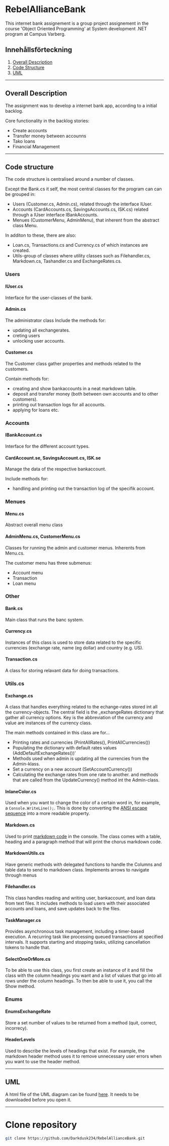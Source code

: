 # RebelAllianceBank

This internet bank assignement is a group project assignement in the course 'Object Oriented Programming' at System development .NET program at Campus Varberg.

## Innehållsförteckning

1. [Overall Description](#overall-description)
2. [Code Structure](#code-structure)
3. [UML](#uml)

---

## Overall Description

The assignment was to develop a internet bank app, according to a initial backlog. 

Core functionality in the backlog stories: 
- Create accounts
- Transfer money between accounns
- Tako loans
- Financial Management

---

## Code structure

The code structure is centralised around a number of classes.

Except the Bank.cs it self, the most central classes for the program can can be grouped in: 
- Users (Customer.cs, Admin.cs), related through the interface IUser.
- Accounts (CardAccounts.cs, SavingsAccounts.cs, ISK.cs) related through a IUser interface IBankAccounts.
- Menues (CustomerMenu, AdminMenu), that inherent from the abstract class Menu.

In additon to these, there are also: 
- Loan.cs, Transactions.cs and Currency.cs of which instances are created. 
- Utils-group of classes where utility classes such as Filehandler.cs, Markdown.cs, Tashandler.cs and ExchangeRates.cs.


### Users

#### IUser.cs
Interface for the user-classes of the bank. 

#### Admin.cs
The administrator class 
Include the methods for: 
- updating all exchangerates.
- creting users
- unlocking user accounts.  

#### Customer.cs
The Customer class gather properties and methods related to the customers. 

Contain methods for: 
- creating and show bankaccounts in a neat markdown table. 
- deposit and transfer money (both between own accounts and to other customers). 
- printing out transaction logs for all accounts.
- applying for loans etc.

### Accounts

#### IBankAccount.cs
Interface for the different account types. 

#### CardAccount.se, SavingsAccount.cs, ISK.se
Manage the data of the respective bankaccount. 

Include methods for: 
- handling and printing out the transaction log of the specifik account.
  
### Menues

#### Menu.cs
Abstract overall menu class

#### AdminMenu.cs, CustomerMenu.cs
Classes for running the admin and customer menus. Inherents from Menu.cs.

The customer menu has three submenus:  
- Account menu
- Transaction
- Loan menu

### Other

#### Bank.cs
Main class that runs the banc system. 

#### Currency.cs
Instances of this class is used to store data related to the specific currencies (exchange rate, name (eg dollar) and country (e.g. US). 

#### Transaction.cs
A class for storing relavant data for doing transactions. 

### Utils.cs

#### Exchange.cs
A class that handles everything related to the echange-rates stored int all the currency-objects. The central field is the _exchangeRates dictionary that gather all currency options. Key is the abbreviation of the currency and value are instances of the currency class. 

The main methods contained in this class are for…
- Printing rates and currencies (PrintAllRates(), PrintAllCurrencies())
- Populating the dictionary with default rates values (AddDefaultExchangeRates())’
- Methods used when admin is updating all the currencies from the Admin-klass. 
- Set a currency on a new account (SetAccountCurrency())
- Calculating the exchange rates from one rate to another. 
and methods that are called from the UpdateCurrency() method int the Admin-class.

#### InlaneColor.cs
Used when you want to change the color of a certain word in, for example, a `Console.WriteLine();`. This is done by converting the [ANSI escape sequence](https://en.wikipedia.org/wiki/ANSI_escape_code) into a more readable property. 

#### Markdown.cs
Used to print [markdown code](https://www.markdownguide.org) in the console. The class comes with a table, heading and a paragraph method that will print the chorus markdown code. 

#### MarkdownUtils.cs
Have generic methods with delegated functions to handle the Columns and table data to send to markdown class. Implements arrows to navigate through menus

#### Filehandler.cs
This class handles reading and writing user, bankaccount, and loan data from text files. It includes methods to load users with their associated accounts and loans, and save updates back to the files.

#### TaskManager.cs
Provides asynchronous task management, including a timer-based execution. A recurring task like processing queued transactions at specified intervals. It supports starting and stopping tasks, utilizing cancellation tokens to handle that.

#### SelectOneOrMore.cs
To be able to use this class, you first create an instance of it and fill the class with the column headings you want and a list of values that go into all rows under the column headings. To then be able to use it, you call the Show method.

### Enums

#### EnumsExchangeRate
Store a set number of values to be returned from a method (quit, correct, incorrecy).

#### HeaderLevels
Used to describe the levels of headings that exist. For example, the markdown header method uses it to remove unnecessary user errors when you want to use the header method.

---

## UML

A html file of the UML diagram can be found [here](). It needs to be downloaded before you open it. 

---

# Clone repository
```bash
git clone https://github.com/Darkdusk234/RebelAllianceBank.git
